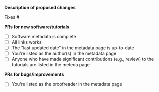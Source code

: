 **Description of proposed changes**

<!-- Please describe changes proposed and **why** you made them -->

<!-- If fixing an issue, put the issue number after the # below (no spaces). -->

Fixes #

**PRs for new software/tutorials**

- [ ] Software metadata is complete
- [ ] All links works
- [ ] The "last updated date" in the metadata page is up-to-date
- [ ] You're listed as the author(s) in the metadata page
- [ ] Anyone who have made significant contributions (e.g., review) to
      the tutorials are listed in the meteda page

**PRs for bugs/improvements**

- [ ] You're listed as the proofreader in the metadata page
